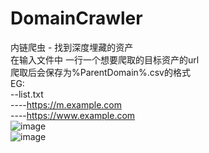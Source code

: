 # DomainCrawler
内链爬虫 - 找到深度埋藏的资产  
在输入文件中 一行一个想要爬取的目标资产的url  
爬取后会保存为%ParentDomain%.csv的格式   
EG:  
--list.txt  
----https://m.example.com  
----https://www.example.com  
![image](https://github.com/sparrownut/DomainCrawler/assets/31125137/6e648a08-f43b-45f5-b48e-106599c86614)  
![image](https://github.com/sparrownut/DomainCrawler/assets/31125137/bf9de49f-dad2-4dd9-b54f-bb9622409131)
